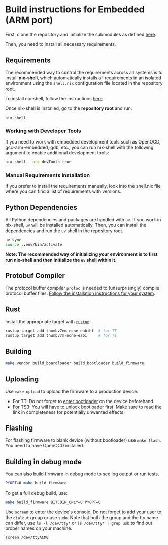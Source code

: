 # Build instructions for Embedded (ARM port)


First, clone the repository and initialize the submodules as defined [here](index.md).

Then, you need to install all necessary requirements.

## Requirements

The recommended way to control the requirements across all systems is to install **nix-shell**, which automatically installs all requirements in an isolated environment using the `shell.nix` configuration file located in the repository root.

To install nix-shell, follow the instructions [here](https://nix.dev/manual/nix/2.18/installation/installing-binary).

Once nix-shell is installed, go to the **repository root** and run:

```sh
nix-shell
```

### Working with Developer Tools

If you need to work with embedded development tools such as OpenOCD, gcc-arm-embedded, gdb, etc., you can run nix-shell with the following argument to enable additional development tools:

```sh
nix-shell --arg devTools true
```

### Manual Requirements Installation

If you prefer to install the requirements manually, look into the shell.nix file where you can find a list of requirements with versions.

## Python Dependencies

All Python dependencies and packages are handled with `uv`. If you work in nix-shell, `uv` will be installed automatically. Then, you can install the dependencies and run the `uv` shell in the repository root.

```sh
uv sync
source .venv/bin/activate
```

**Note: The recommended way of initializing your environment is to first run nix-shell and then initialize the `uv` shell within it.**

## Protobuf Compiler

The protocol buffer compiler `protoc` is needed to (unsurprisingly) compile protocol buffer files. [Follow the installation instructions for your system](https://grpc.io/docs/protoc-installation/).

## Rust

Install the appropriate target with [`rustup`](https://rustup.rs/):

```sh
rustup target add thumbv7em-none-eabihf  # for TT
rustup target add thumbv7m-none-eabi     # for T1
```

## Building

```sh
make vendor build_boardloader build_bootloader build_firmware
```

## Uploading

Use `make upload` to upload the firmware to a production device.

* For TT: Do not forget to [enter bootloader](https://www.youtube.com/watch?v=3hes1H4qRbw) on the device beforehand.
* For TS3: You will have to [unlock bootloader](https://trezor.io/learn/a/unlocking-the-bootloader-on-trezor-safe-3) first. Make sure to read the link in completeness for potentially unwanted effects.

## Flashing

For flashing firmware to blank device (without bootloader) use `make flash`.
You need to have OpenOCD installed.

## Building in debug mode

You can also build firmware in debug mode to see log output or run tests.

```sh
PYOPT=0 make build_firmware
```

To get a full debug build, use:

```sh
make build_firmware BITCOIN_ONLY=0 PYOPT=0
```

Use `screen` to enter the device's console. Do not forget to add your user to the `dialout` group or use `sudo`. Note that both the group and the tty name can differ, use `ls -l /dev/tty*` or `ls /dev/tty* | grep usb` to find out proper names on your machine.

```sh
screen /dev/ttyACM0
```
